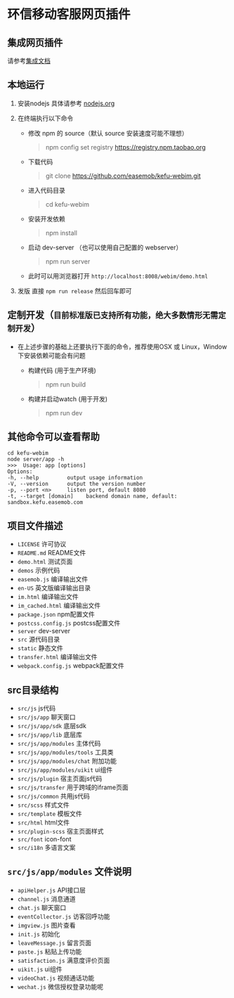 # 环信移动客服网页插件

## 集成网页插件

请参考[集成文档](http://docs.easemob.com/cs/300visitoraccess/web-widget)

## 本地运行

1. 安装nodejs
具体请参考 [nodejs.org](https://nodejs.org/)

2. 在终端执行以下命令
	- 修改 npm 的 source（默认 source 安装速度可能不理想）

		>	npm config set registry https://registry.npm.taobao.org
	- 下载代码

		>	git clone https://github.com/easemob/kefu-webim.git
	- 进入代码目录

		>	cd kefu-webim
	- 安装开发依赖

		>	npm install
	- 启动 dev-server （也可以使用自己配置的 webserver）

		>	npm run server
	- 此时可以用浏览器打开 `http://localhost:8008/webim/demo.html`

3. 发版
	直接 `npm run release` 然后回车即可
## 定制开发（`目前标准版已支持所有功能，绝大多数情形无需定制开发`）

- 在上述步骤的基础上还要执行下面的命令，推荐使用OSX 或 Linux，Window下安装依赖可能会有问题
	- 构建代码 (用于生产环境)

		>	npm run build
	- 构建并启动watch (用于开发)

		>	npm run dev

## 其他命令可以查看帮助

	cd kefu-webim
	node server/app -h
	>>>  Usage: app [options]
	Options:
	-h, --help         output usage information
	-V, --version      output the version number
	-p, --port <n>     listen port, default 8080
	-t, --target [domain]    backend domain name, default: sandbox.kefu.easemob.com

## 项目文件描述

- `LICENSE` 许可协议
- `README.md` README文件
- `demo.html` 测试页面
- `demos` 示例代码
- `easemob.js` 编译输出文件
- `en-US` 英文版编译输出目录
- `im.html` 编译输出文件
- `im_cached.html` 编译输出文件
- `package.json` npm配置文件
- `postcss.config.js` postcss配置文件
- `server` dev-server
- `src` 源代码目录
- `static` 静态文件
- `transfer.html` 编译输出文件
- `webpack.config.js` webpack配置文件

## src目录结构

- `src/js` js代码
- `src/js/app` 聊天窗口
- `src/js/app/sdk` 底层sdk
- `src/js/app/lib` 底层库
- `src/js/app/modules` 主体代码
- `src/js/app/modules/tools` 工具类
- `src/js/app/modules/chat` 附加功能
- `src/js/app/modules/uikit` ui组件
- `src/js/plugin` 宿主页面js代码
- `src/js/transfer` 用于跨域的iframe页面
- `src/js/common` 共用js代码
- `src/scss` 样式文件
- `src/template` 模板文件
- `src/html` html文件
- `src/plugin-scss` 宿主页面样式
- `src/font` icon-font
- `src/i18n` 多语言文案

## `src/js/app/modules` 文件说明

- `apiHelper.js` API接口层
- `channel.js` 消息通道
- `chat.js` 聊天窗口
- `eventCollector.js` 访客回呼功能
- `imgview.js` 图片查看
- `init.js` 初始化
- `leaveMessage.js` 留言页面
- `paste.js` 粘贴上传功能
- `satisfaction.js` 满意度评价页面
- `uikit.js` ui组件
- `videoChat.js` 视频通话功能
- `wechat.js` 微信授权登录功能呢
